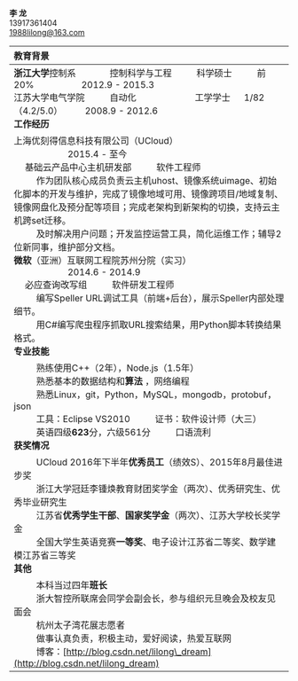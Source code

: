 **李  龙**  <br> 13917361404  <br> [1988lilong@163.com](mailto:1988lilong@163.com)

| **教育背景** |
| :---------------------------------------- |
| **浙江大学**控制系  &emsp; &emsp;&emsp; 控制科学与工程  &emsp; &emsp;  科学硕士 &emsp; &emsp; 前20%         &emsp; &emsp; &emsp; &emsp; 2012.9 - 2015.3  <br>         江苏大学电气学院  &emsp; &emsp;  自动化        &emsp; &emsp; &emsp; &emsp; &emsp;   工学学士  &emsp;  1/82（4.2/5.0）&emsp; &emsp; 2008.9 - 2012.6  <br>       **工作经历** |
| 上海优刻得信息科技有限公司（UCloud）        &emsp; &emsp; &emsp; &emsp; &emsp; &emsp; &emsp; &emsp; &emsp; &emsp; &emsp; &emsp; &emsp;&emsp;  2015.4 - 至今  <br>          &emsp;    基础云产品中心主机研发部 &emsp; &emsp; 软件工程师  <br>                                          &emsp; &emsp; 作为团队核心成员负责云主机uhost、镜像系统uimage、初始化脚本的开发与维护，完成了镜像地域可用、镜像跨项目/地域复制、镜像网盘化及预分配等项目；完成老架构到新架构的切换，支持云主机跨set迁移。    <br>  &emsp; &emsp; 及时解决用户问题；开发监控运营工具，简化运维工作；辅导2位新同事，维护部分文档。 <br> **微软**（亚洲）互联网工程院苏州分院（实习）&emsp; &emsp; &emsp; &emsp; &emsp; &emsp; &emsp; &emsp; &emsp; &emsp; &emsp; &emsp;&emsp;                 2014.6 - 2014.9  <br>  &emsp; 必应查询改写组 &emsp; &emsp; 软件研发工程师    <br>  &emsp; &emsp; 编写Speller URL调试工具（前端+后台），展示Speller内部处理细节。    <br>  &emsp; &emsp; 用C#编写爬虫程序抓取URL搜索结果，用Python脚本转换结果格式。 <br>  **专业技能** |
| &emsp; &emsp; 熟练使用C++（2年），Node.js（1.5年）  <br>  &emsp; &emsp; 熟悉基本的数据结构和**算法** ，网络编程  <br>  &emsp; &emsp; 熟悉Linux，git，Python，MySQL，mongodb，protobuf，json  <br>  &emsp; &emsp; 工具：Eclipse  VS2010  &emsp; &emsp;  证书：软件设计师（大三）  <br>  &emsp; &emsp; 英语四级**623**分，六级561分 &emsp; &emsp; 口语流利 <br>  **获奖情况** |
| &emsp; &emsp; UCloud 2016年下半年**优秀员工**（绩效S）、2015年8月最佳进步奖  <br>  &emsp; &emsp; 浙江大学冠廷李锺焕教育财团奖学金（两次）、优秀研究生、优秀毕业研究生  <br>  &emsp; &emsp; 江苏省**优秀学生干部**、**国家奖学金**（两次）、江苏大学校长奖学金  <br>  &emsp; &emsp; 全国大学生英语竞赛**一等奖**、电子设计江苏省二等奖、数学建模江苏省三等奖 <br>  **其他** |
| &emsp; &emsp; 本科当过四年**班长**   <br>  &emsp; &emsp; 浙大智控所联席会同学会副会长，参与组织元旦晚会及校友见面会  <br>  &emsp; &emsp; 杭州太子湾花展志愿者  <br>  &emsp; &emsp; 做事认真负责，积极主动，爱好阅读，热爱互联网    <br> &emsp; &emsp; 博客：[http://blog.csdn.net/lilong\_dream](http://blog.csdn.net/lilong_dream)                                          |
<br>
